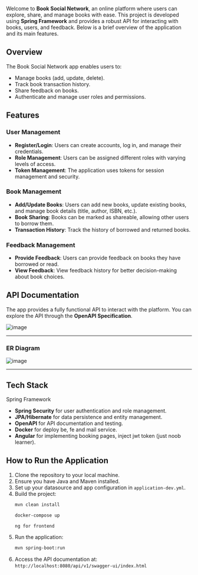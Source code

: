 Welcome to **Book Social Network**, an online platform where users can explore, share, and manage books with ease. This project is developed using **Spring Framework** and provides a robust API for interacting with books, users, and feedback. Below is a brief overview of the application and its main features.

## Overview

The Book Social Network app enables users to:

- Manage books (add, update, delete).
- Track book transaction history.
- Share feedback on books.
- Authenticate and manage user roles and permissions.

## Features

### User Management
- **Register/Login**: Users can create accounts, log in, and manage their credentials.
- **Role Management**: Users can be assigned different roles with varying levels of access.
- **Token Management**: The application uses tokens for session management and security.

### Book Management
- **Add/Update Books**: Users can add new books, update existing books, and manage book details (title, author, ISBN, etc.).
- **Book Sharing**: Books can be marked as shareable, allowing other users to borrow them.
- **Transaction History**: Track the history of borrowed and returned books.

### Feedback Management
- **Provide Feedback**: Users can provide feedback on books they have borrowed or read.
- **View Feedback**: View feedback history for better decision-making about book choices.

## API Documentation

The app provides a fully functional API to interact with the platform. You can explore the API through the **OpenAPI Specification**.

![image](https://github.com/user-attachments/assets/a61651b1-0183-4a02-a52c-ade362f2a47b)

---

### ER Diagram

![image](https://github.com/user-attachments/assets/38798a96-abe9-4d35-a90f-c4099f206898)

---

## Tech Stack
Spring Framework
- **Spring Security** for user authentication and role management.
- **JPA/Hibernate** for data persistence and entity management.
- **OpenAPI** for API documentation and testing.
- **Docker** for deploy be, fe and mail service.
- **Angular** for implementing booking pages, inject jwt token (just noob learner).

## How to Run the Application

1. Clone the repository to your local machine.
2. Ensure you have Java and Maven installed.
3. Set up your datasource and app configuration in `application-dev.yml`.
4. Build the project:
   ```bash
   mvn clean install
   
   docker-compose up

   ng for frontend
5. Run the application:
   ```bash
   mvn spring-boot:run
   ```
6. Access the API documentation at: `http://localhost:8080/api/v1/swagger-ui/index.html`
